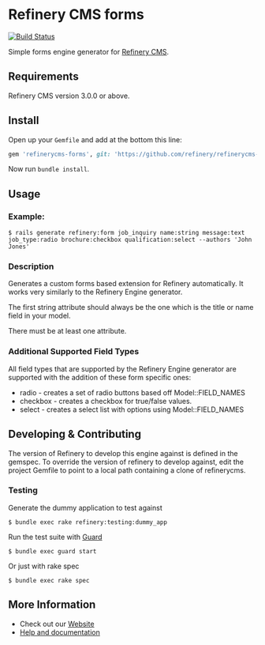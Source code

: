# Refinery CMS forms

[![Build Status](https://travis-ci.org/refinery/refinerycms-forms.svg?branch=master)](https://travis-ci.org/refinery/refinerycms-forms)

Simple forms engine generator for [Refinery CMS](http://refinerycms.com).

## Requirements

Refinery CMS version 3.0.0 or above.

## Install

Open up your ``Gemfile`` and add at the bottom this line:

```ruby
gem 'refinerycms-forms', git: 'https://github.com/refinery/refinerycms-forms', branch: 'master', group: :development
```

Now run `bundle install`.

##  Usage

### Example:
	$ rails generate refinery:form job_inquiry name:string message:text job_type:radio brochure:checkbox qualification:select --authors 'John Jones'

### Description

Generates a custom forms based extension for Refinery automatically.
It works very similarly to the Refinery Engine generator.

The first string attribute should always be the one which is the title or name field in your model.

There must be at least one attribute.

### Additional Supported Field Types

  All field types that are supported by the Refinery Engine generator are supported
  with the addition of these form specific ones:

  * radio           - creates a set of radio buttons based off Model::FIELD_NAMES
  * checkbox        - creates a checkbox for true/false values.
  * select          - creates a select list with options using Model::FIELD_NAMES

## Developing & Contributing

The version of Refinery to develop this engine against is defined in the gemspec. To override the version of refinery to develop against, edit the project Gemfile to point to a local path containing a clone of refinerycms.

### Testing

Generate the dummy application to test against

    $ bundle exec rake refinery:testing:dummy_app

Run the test suite with [Guard](https://github.com/guard/guard)

    $ bundle exec guard start

Or just with rake spec

    $ bundle exec rake spec

## More Information
* Check out our [Website](http://refinerycms.com/)
* [Help and documentation](https://github.com/refinery/refinerycms#help-and-documentation)

